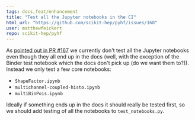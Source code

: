 ```yaml
---
tags: docs,feat/enhancement
title: "Test all the Jupyter notebooks in the CI"
html_url: "https://github.com/scikit-hep/pyhf/issues/168"
user: matthewfeickert
repo: scikit-hep/pyhf
---
```


As [pointed out in PR #167](https://github.com/diana-hep/pyhf/pull/167#issuecomment-388632090) we currently don't test all the Jupyter notebooks even though they all end up in the docs (well, with the exception of the Binder test notebook which the docs don't pick up (do we want them to?)). Instead we only test a few core notebooks:
- `ShapeFactor.ipynb`
- `multichannel-coupled-histo.ipynb`
- `multiBinPois.ipynb`

Ideally if something ends up in the docs it should really be tested first, so we should add testing of all the notebooks to `test_notebooks.py`.
